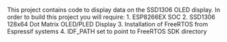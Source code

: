 This project contains code to display data on the SSD1306 OLED display.
In order to build this project you will require:
    1. ESP8266EX SOC 
    2. SSD1306 128x64 Dot Matrix OLED/PLED Display 
    3. Installation of FreeRTOS from Espressif systems
    4. IDF_PATH set to point to FreeRTOS SDK directory

